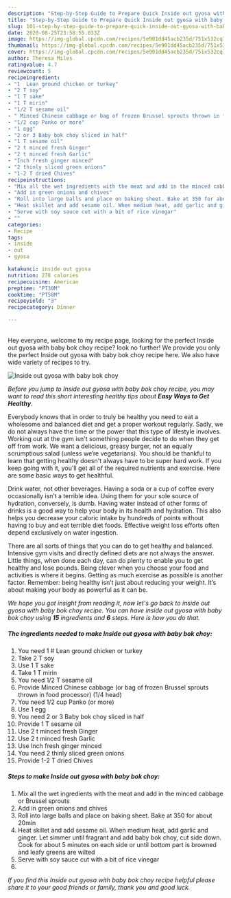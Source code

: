 ```yaml
---
description: "Step-by-Step Guide to Prepare Quick Inside out gyosa with baby bok choy"
title: "Step-by-Step Guide to Prepare Quick Inside out gyosa with baby bok choy"
slug: 101-step-by-step-guide-to-prepare-quick-inside-out-gyosa-with-baby-bok-choy
date: 2020-08-25T23:58:55.033Z
image: https://img-global.cpcdn.com/recipes/5e901dd45acb235d/751x532cq70/inside-out-gyosa-with-baby-bok-choy-recipe-main-photo.jpg
thumbnail: https://img-global.cpcdn.com/recipes/5e901dd45acb235d/751x532cq70/inside-out-gyosa-with-baby-bok-choy-recipe-main-photo.jpg
cover: https://img-global.cpcdn.com/recipes/5e901dd45acb235d/751x532cq70/inside-out-gyosa-with-baby-bok-choy-recipe-main-photo.jpg
author: Theresa Miles
ratingvalue: 4.7
reviewcount: 5
recipeingredient:
- "1  Lean ground chicken or turkey"
- "2 T soy"
- "1 T sake"
- "1 T mirin"
- "1/2 T sesame oil"
- " Minced Chinese cabbage or bag of frozen Brussel sprouts thrown in food processor 14 head"
- "1/2 cup Panko or more"
- "1 egg"
- "2 or 3 Baby bok choy sliced in half"
- "1 T sesame oil"
- "2 t minced fresh Ginger"
- "2 t minced fresh Garlic"
- "Inch fresh ginger minced"
- "2 thinly sliced green onions"
- "1-2 T dried Chives"
recipeinstructions:
- "Mix all the wet ingredients with the meat and add in the minced cabbage or Brussel sprouts"
- "Add in green onions and chives"
- "Roll into large balls and place on baking sheet. Bake at 350 for about 20min"
- "Heat skillet and add sesame oil. When medium heat, add garlic and ginger. Let simmer until fragrant and add baby bok choy, cut side down.  Cook for about 5 minutes on each side or until bottom part is browned and leafy greens are wilted"
- "Serve with soy sauce cut with a bit of rice vinegar"
- ""
categories:
- Recipe
tags:
- inside
- out
- gyosa

katakunci: inside out gyosa 
nutrition: 278 calories
recipecuisine: American
preptime: "PT30M"
cooktime: "PT58M"
recipeyield: "3"
recipecategory: Dinner

---
```

<br>
Hey everyone, welcome to my recipe page, looking for the perfect Inside out gyosa with baby bok choy recipe? look no further! We provide you only the perfect Inside out gyosa with baby bok choy recipe here. We also have wide variety of recipes to try.
<br>


![Inside out gyosa with baby bok choy](https://img-global.cpcdn.com/recipes/5e901dd45acb235d/751x532cq70/inside-out-gyosa-with-baby-bok-choy-recipe-main-photo.jpg)

<i>Before you jump to Inside out gyosa with baby bok choy recipe, you may want to read this short interesting healthy tips about <strong>Easy Ways to Get Healthy</strong>.</i>

Everybody knows that in order to truly be healthy you need to eat a wholesome and balanced diet and get a proper workout regularly. Sadly, we do not always have the time or the power that this type of lifestyle involves. Working out at the gym isn't something people decide to do when they get off from work. We want a delicious, greasy burger, not an equally scrumptious salad (unless we’re vegetarians). You should be thankful to learn that getting healthy doesn't always have to be super hard work. If you keep going with it, you'll get all of the required nutrients and exercise. Here are some basic ways to get healthful.

Drink water, not other beverages. Having a soda or a cup of coffee every occasionally isn’t a terrible idea. Using them for your sole source of hydration, conversely, is dumb. Having water instead of other forms of drinks is a good way to help your body in its health and hydration. This also helps you decrease your caloric intake by hundreds of points without having to buy and eat terrible diet foods. Effective weight loss efforts often depend exclusively on water ingestion.

There are all sorts of things that you can do to get healthy and balanced. Intensive gym visits and directly defined diets are not always the answer. Little things, when done each day, can do plenty to enable you to get healthy and lose pounds. Being clever when you choose your food and activities is where it begins. Getting as much exercise as possible is another factor. Remember: being healthy isn’t just about reducing your weight. It’s about making your body as powerful as it can be. 


<i>We hope you got insight from reading it, now let's go back to inside out gyosa with baby bok choy recipe. You can have inside out gyosa with baby bok choy using <strong>15</strong> ingredients and <strong>6</strong> steps. Here is how you do that.
</i>

##### The ingredients needed to make Inside out gyosa with baby bok choy:

1. You need 1 # Lean ground chicken or turkey
1. Take 2 T soy
1. Use 1 T sake
1. Take 1 T mirin
1. You need 1/2 T sesame oil
1. Provide  Minced Chinese cabbage (or bag of frozen Brussel sprouts thrown in food processor) (1/4 head)
1. You need 1/2 cup Panko (or more)
1. Use 1 egg
1. You need 2 or 3 Baby bok choy sliced in half
1. Provide 1 T sesame oil
1. Use 2 t minced fresh Ginger
1. Use 2 t minced fresh Garlic
1. Use Inch fresh ginger minced
1. You need 2 thinly sliced green onions
1. Provide 1-2 T dried Chives


##### Steps to make Inside out gyosa with baby bok choy:

1. Mix all the wet ingredients with the meat and add in the minced cabbage or Brussel sprouts
1. Add in green onions and chives
1. Roll into large balls and place on baking sheet. Bake at 350 for about 20min
1. Heat skillet and add sesame oil. When medium heat, add garlic and ginger. Let simmer until fragrant and add baby bok choy, cut side down.  Cook for about 5 minutes on each side or until bottom part is browned and leafy greens are wilted
1. Serve with soy sauce cut with a bit of rice vinegar
1. 


<i>If you find this Inside out gyosa with baby bok choy recipe helpful please share it to your good friends or family, thank you and good luck.</i>

